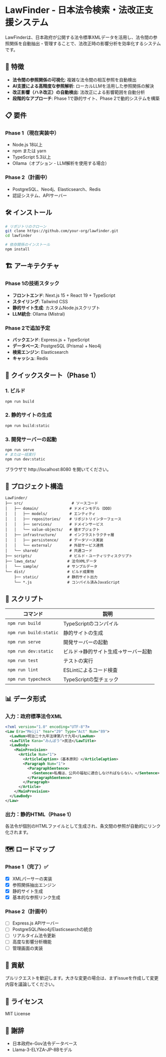 # LawFinder - 日本法令検索・法改正支援システム

LawFinderは、日本政府が公開する法令標準XMLデータを活用し、法令間の参照関係を自動抽出・管理することで、法改正時の影響分析を効率化するシステムです。

## 🚀 特徴

- **法令間の参照関係の可視化**: 複雑な法令間の相互参照を自動検出
- **AI支援による高精度な参照解析**: ローカルLLMを活用した参照関係の解決
- **改正影響（ハネ改正）の自動検出**: 法改正による影響範囲を自動分析
- **段階的なアプローチ**: Phase 1で静的サイト、Phase 2で動的システムを構築

## 📋 要件

### Phase 1（現在実装中）
- Node.js 18以上
- npm または yarn
- TypeScript 5.3以上
- Ollama（オプション - LLM解析を使用する場合）

### Phase 2（計画中）
- PostgreSQL、Neo4j、Elasticsearch、Redis
- 認証システム、APIサーバー

## 🛠️ インストール

```bash
# リポジトリのクローン
git clone https://github.com/your-org/lawfinder.git
cd lawfinder

# 依存関係のインストール
npm install
```

## 🏗️ アーキテクチャ

### Phase 1の技術スタック
- **フロントエンド**: Next.js 15 + React 19 + TypeScript
- **スタイリング**: Tailwind CSS
- **静的サイト生成**: カスタムNode.jsスクリプト
- **LLM統合**: Ollama (Mistral)

### Phase 2で追加予定
- **バックエンド**: Express.js + TypeScript
- **データベース**: PostgreSQL (Prisma) + Neo4j
- **検索エンジン**: Elasticsearch
- **キャッシュ**: Redis

## 🚦 クイックスタート（Phase 1）

### 1. ビルド

```bash
npm run build
```

### 2. 静的サイトの生成

```bash
npm run build:static
```

### 3. 開発サーバーの起動

```bash
npm run serve
# または一括実行
npm run dev:static
```

ブラウザで http://localhost:8080 を開いてください。

## 📁 プロジェクト構造

```
LawFinder/
├── src/                      # ソースコード
│   ├── domain/              # ドメインモデル（DDD）
│   │   ├── models/          # エンティティ
│   │   ├── repositories/    # リポジトリインターフェース
│   │   ├── services/        # ドメインサービス
│   │   └── value-objects/   # 値オブジェクト
│   ├── infrastructure/      # インフラストラクチャ層
│   │   ├── persistence/     # データソース実装
│   │   └── external/        # 外部サービス連携
│   └── shared/              # 共通コード
├── scripts/                 # ビルド・ユーティリティスクリプト
├── laws_data/              # 法令XMLデータ
│   └── sample/             # サンプルデータ
└── dist/                   # ビルド成果物
    ├── static/             # 静的サイト出力
    └── *.js                # コンパイル済みJavaScript
```

## 🔧 スクリプト

| コマンド | 説明 |
|---------|------|
| `npm run build` | TypeScriptのコンパイル |
| `npm run build:static` | 静的サイトの生成 |
| `npm run serve` | 開発サーバーの起動 |
| `npm run dev:static` | ビルド→静的サイト生成→サーバー起動 |
| `npm run test` | テストの実行 |
| `npm run lint` | ESLintによるコード検査 |
| `npm run typecheck` | TypeScriptの型チェック |

## 📊 データ形式

### 入力：政府標準法令XML

```xml
<?xml version="1.0" encoding="UTF-8"?>
<Law Era="Meiji" Year="29" Type="Act" Num="89">
  <LawNum>明治二十九年法律第八十九号</LawNum>
  <LawTitle Kana="みんぽう">民法</LawTitle>
  <LawBody>
    <MainProvision>
      <Article Num="1">
        <ArticleCaption>（基本原則）</ArticleCaption>
        <Paragraph Num="1">
          <ParagraphSentence>
            <Sentence>私権は、公共の福祉に適合しなければならない。</Sentence>
          </ParagraphSentence>
        </Paragraph>
      </Article>
    </MainProvision>
  </LawBody>
</Law>
```

### 出力：静的HTML（Phase 1）

各法令が個別のHTMLファイルとして生成され、条文間の参照が自動的にリンク化されます。

## 🗺️ ロードマップ

### Phase 1（完了）✅
- [x] XMLパーサーの実装
- [x] 参照関係抽出エンジン
- [x] 静的サイト生成
- [x] 基本的な参照リンク生成

### Phase 2（計画中）
- [ ] Express.js APIサーバー
- [ ] PostgreSQL/Neo4j/Elasticsearchの統合
- [ ] リアルタイム法令更新
- [ ] 高度な影響分析機能
- [ ] 管理画面の実装

## 🤝 貢献

プルリクエストを歓迎します。大きな変更の場合は、まずissueを作成して変更内容を議論してください。

## 📄 ライセンス

MIT License

## 🙏 謝辞

- 日本政府e-Gov法令データベース
- Llama-3-ELYZA-JP-8Bモデル
